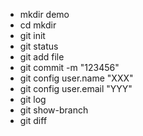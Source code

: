 + mkdir demo
+ cd mkdir
+ git init
+ git status
+ git add file
+ git commit -m "123456"
+ git config user.name "XXX"
+ git config user.email "YYY"
+ git log
+ git show-branch
+ git diff